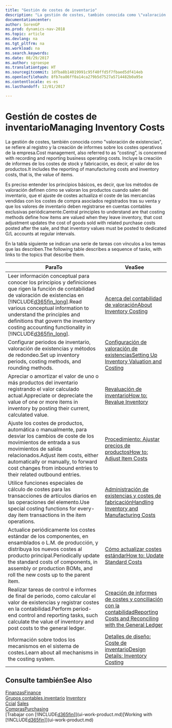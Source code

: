 ```yaml
---
title: "Gestión de costes de inventario"
description: "La gestión de costes, también conocida como \"valoración de existencias\", se refiere al registro y la creación de informes sobre los costes operativos de la empresa. Incluye la creación de informes de los costes de stock y fabricación, es decir, el valor de los productos."
documentationcenter: 
author: SorenGP
ms.prod: dynamics-nav-2018
ms.topic: article
ms.devlang: na
ms.tgt_pltfrm: na
ms.workload: na
ms.search.keywords: 
ms.date: 08/29/2017
ms.author: sgroespe
ms.translationtype: HT
ms.sourcegitcommit: 1dfba8b14019991c95f40ffd5f7fbaed5df414eb
ms.openlocfilehash: 8fb7ea86ff0a14ca279b5d7527a5714482b0a95e
ms.contentlocale: es-es
ms.lasthandoff: 12/01/2017

---
```

# <a name="managing-inventory-costs"></a><span data-ttu-id="8ac45-104">Gestión de costes de inventario</span><span class="sxs-lookup"><span data-stu-id="8ac45-104">Managing Inventory Costs</span></span>
<span data-ttu-id="8ac45-105">La gestión de costes, también conocida como "valoración de existencias", se refiere al registro y la creación de informes sobre los costes operativos de la empresa.</span><span class="sxs-lookup"><span data-stu-id="8ac45-105">Cost management, also referred to as “costing”, is concerned with recording and reporting business operating costs.</span></span> <span data-ttu-id="8ac45-106">Incluye la creación de informes de los costes de stock y fabricación, es decir, el valor de los productos.</span><span class="sxs-lookup"><span data-stu-id="8ac45-106">It includes the reporting of manufacturing costs and inventory costs, that is, the value of items.</span></span>   

<span data-ttu-id="8ac45-107">Es preciso entender los principios básicos, es decir, que los métodos de valoración definen cómo se valoran los productos cuando salen del inventario, que el ajuste de costes actualiza el coste de las mercancías vendidas con los costes de compra asociados registrados tras su venta y que los valores de inventario deben registrarse en cuentas contables exclusivas periódicamente.</span><span class="sxs-lookup"><span data-stu-id="8ac45-107">Central principles to understand are that costing methods define how items are valued when they leave inventory, that cost adjustment updates the cost of goods sold with related purchase costs posted after the sale, and that inventory values must be posted to dedicated G/L accounts at regular intervals.</span></span>

<span data-ttu-id="8ac45-108">En la tabla siguiente se indican una serie de tareas con vínculos a los temas que las describen.</span><span class="sxs-lookup"><span data-stu-id="8ac45-108">The following table describes a sequence of tasks, with links to the topics that describe them.</span></span>

|<span data-ttu-id="8ac45-109">**Para**</span><span class="sxs-lookup"><span data-stu-id="8ac45-109">**To**</span></span>|<span data-ttu-id="8ac45-110">**Vea**</span><span class="sxs-lookup"><span data-stu-id="8ac45-110">**See**</span></span>|  
|------------|-------------|  
|<span data-ttu-id="8ac45-111">Leer información conceptual para conocer los principios y definiciones que rigen la función de contabilidad de valoración de existencias en [!INCLUDE[d365fin_long](includes/d365fin_long_md.md)].</span><span class="sxs-lookup"><span data-stu-id="8ac45-111">Read various conceptual information to understand the principles and definitions that govern the inventory costing accounting functionality in [!INCLUDE[d365fin_long](includes/d365fin_long_md.md)].</span></span>|[<span data-ttu-id="8ac45-112">Acerca del contabilidad de valoración</span><span class="sxs-lookup"><span data-stu-id="8ac45-112">About Inventory Costing</span></span>](finance-learn-about-costing.md)|  
|<span data-ttu-id="8ac45-113">Configurar periodos de inventario, valoración de existencias y métodos de redondeo.</span><span class="sxs-lookup"><span data-stu-id="8ac45-113">Set up inventory periods, costing methods, and rounding methods.</span></span>|[<span data-ttu-id="8ac45-114">Configuración de valoración de existencias</span><span class="sxs-lookup"><span data-stu-id="8ac45-114">Setting Up Inventory Valuation and Costing</span></span>](finance-set-up-inventory-valuation-and-costing.md)|
|<span data-ttu-id="8ac45-115">Apreciar o amortizar el valor de uno o más productos del inventario registrando el valor calculado actual.</span><span class="sxs-lookup"><span data-stu-id="8ac45-115">Appreciate or depreciate the value of one or more items in inventory by posting their current, calculated value.</span></span>|[<span data-ttu-id="8ac45-116">Revaluación de inventario</span><span class="sxs-lookup"><span data-stu-id="8ac45-116">How to: Revalue Inventory</span></span>](inventory-how-revalue-inventory.md)|
|<span data-ttu-id="8ac45-117">Ajuste los costes de productos, automática o manualmente, para desviar los cambios de coste de los movimientos de entrada a sus movimientos de salida relacionados.</span><span class="sxs-lookup"><span data-stu-id="8ac45-117">Adjust item costs, either automatically or manually, to forward cost changes from inbound entries to their related outbound entries.</span></span>|[<span data-ttu-id="8ac45-118">Procedimiento: Ajustar precios de productos</span><span class="sxs-lookup"><span data-stu-id="8ac45-118">How to: Adjust Item Costs</span></span>](inventory-how-adjust-item-costs.md)|
|<span data-ttu-id="8ac45-119">Utilice funciones especiales de cálculo de costes para las transacciones de artículos diarios en las operaciones del elemento.</span><span class="sxs-lookup"><span data-stu-id="8ac45-119">Use special costing functions for every-day item transactions in the item operations.</span></span>|[<span data-ttu-id="8ac45-120">Administración de existencias y costes de fabricación</span><span class="sxs-lookup"><span data-stu-id="8ac45-120">Handling Inventory and Manufacturing Costs</span></span>](finance-handle-inventory-and-manufacturing-costs.md)|  
|<span data-ttu-id="8ac45-121">Actualice periódicamente los costes estándar de los componentes, en ensamblados o L.M. de producción, y distribuya los nuevos costes al producto principal.</span><span class="sxs-lookup"><span data-stu-id="8ac45-121">Periodically update the standard costs of components, in assembly or production BOMs, and roll the new costs up to the parent item.</span></span>|[<span data-ttu-id="8ac45-122">Cómo actualizar costes estándar</span><span class="sxs-lookup"><span data-stu-id="8ac45-122">How to: Update Standard Costs</span></span>](finance-how-to-update-standard-costs.md)|
|<span data-ttu-id="8ac45-123">Realizar tareas de control e informes de final de periodo, como calcular el valor de existencias y registrar costes en la contabilidad.</span><span class="sxs-lookup"><span data-stu-id="8ac45-123">Perform period-end control and reporting tasks, such calculate the value of inventory and post costs to the general ledger.</span></span>|[<span data-ttu-id="8ac45-124">Creación de informes de costes y conciliación con la contabilidad</span><span class="sxs-lookup"><span data-stu-id="8ac45-124">Reporting Costs and Reconciling with the General Ledger</span></span>](finance-report-costs-and-reconcile-with-the-general-ledger.md)|  
|<span data-ttu-id="8ac45-125">Información sobre todos los mecanismos en el sistema de costes.</span><span class="sxs-lookup"><span data-stu-id="8ac45-125">Learn about all mechanisms in the costing system.</span></span>|[<span data-ttu-id="8ac45-126">Detalles de diseño: Coste de inventario</span><span class="sxs-lookup"><span data-stu-id="8ac45-126">Design Details: Inventory Costing</span></span>](design-details-inventory-costing.md)|  

## <a name="see-also"></a><span data-ttu-id="8ac45-127">Consulte también</span><span class="sxs-lookup"><span data-stu-id="8ac45-127">See Also</span></span>  
 [<span data-ttu-id="8ac45-128">Finanzas</span><span class="sxs-lookup"><span data-stu-id="8ac45-128">Finance</span></span>](finance.md)  
 <span data-ttu-id="8ac45-129">[Grupos contables inventario](inventory-manage-inventory.md) </span><span class="sxs-lookup"><span data-stu-id="8ac45-129">[Inventory](inventory-manage-inventory.md) </span></span>  
 <span data-ttu-id="8ac45-130">[Ccial](sales-manage-sales.md) </span><span class="sxs-lookup"><span data-stu-id="8ac45-130">[Sales](sales-manage-sales.md) </span></span>  
 [<span data-ttu-id="8ac45-131">Compras</span><span class="sxs-lookup"><span data-stu-id="8ac45-131">Purchasing</span></span>](purchasing-manage-purchasing.md)  
 <span data-ttu-id="8ac45-132">[Trabajar con [!INCLUDE[d365fin](includes/d365fin_md.md)]](ui-work-product.md)</span><span class="sxs-lookup"><span data-stu-id="8ac45-132">[Working with [!INCLUDE[d365fin](includes/d365fin_md.md)]](ui-work-product.md)</span></span>

